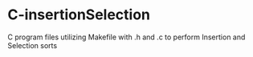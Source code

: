 # C-insertionSelection
C program files utilizing Makefile with .h and .c to perform Insertion and Selection sorts
